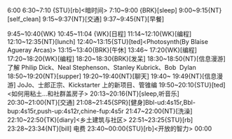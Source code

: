 
6:00
6:30~7:10 {STU}[rb]<暗时间>
7:10~9:00 {BRK}[sleep]
9:00~9:15{NT}[self_clean]
9:15~9:37{NT}[交通]
9:37~9:45{NT}[早餐]

9:45~10:40{WK}<WA>
10:45~11:04 {WK}[日程]
11:14~12:10{WK}[编程]<life-time-tracker>
12:10~12:35{NT}[lunch]
12:40~13:15{STU}[ted]<Photosynth(By Blaise Agueray Arcas)>
13:15~13:40{BRK}[午休]
13:46~ 17:20{WK}[编程]<life-time-tracker>
17:20~18:20{WK}[编程]<WA>
18:20~18:30{BRK}[发呆]
18:30~18:50{NT}[信息漫游]了解 Philip Dick、Neal Stephenson、Stanley Kubrick、Bob  Dylan
18:50~19:20{NT}[supper]
19:20~19:40{NT}[聊天]
19:40~ 19:49{NT}[信息漫游] JoJo、士郎正宗、Kickstarter 上的新项目、管锥编
19:50~20:10{STU}[ted]<如何用粘土…和社群盖房子>
20:13~20:16{NT}[sleep,听音乐]
20:30~21:00{NT}[交通]
21:08~21:45{SPR}[健身]Bbl-ud:4s15r,Bbl-bup:4s15r,push-up:4s12r,chine-fup:4s5r
21:47~22:00{NT}[洗澡]
22:10~22:50{TK}[diary]<乡土建筑与社区>
22:51~23:25{STU}[rb]<human javascript>
23:28~23:34{NT}[bill] 电费
23:40~00:00{STU}[rb]<开放的智力>
00:00


